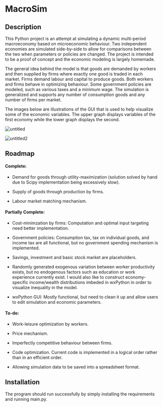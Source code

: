 # MacroSim

## Description

This Python project is an attempt at simulating a dynamic multi-period macroeconomy based on microeconomic behaviour. Two independent economies are simulated side-by-side to allow for comparisons between the two when parameters or policies are changed. The project is intended to be a proof of concept and the economic modeling is largely homemade.

The general idea behind the model is that goods are demanded by workers and then supplied by firms where exactly one good is traded in each market. Firms demand labour and capital to produce goods. Both workers and firms behave in optimizing behaviour. Some government policies are modeled, such as various taxes and a minimum wage. The simulation is generalized and supports any number of consumption goods and any number of firms per market. 

The images below are illustrations of the GUI that is used to help visualize some of the economic variables. The upper graph displays variables of the first economy while the lower graph displays the second.


![untitled](https://user-images.githubusercontent.com/45185574/51010278-93d7ac80-1521-11e9-9ea6-2461a4ab8cef.png)

![untitled2](https://user-images.githubusercontent.com/45185574/51010283-963a0680-1521-11e9-8e48-292e9bc14778.png)


## Roadmap

#### Complete:

- Demand for goods through utility-maximization (solution solved by hand due to Scipy implementation being excessively slow).

- Supply of goods through production by firms.

- Labour market matching mechanism.

#### Partially Complete:

- Cost-minimzation by firms: Computation and optimal input targeting need better implementation.

- Government policies: Consumption tax, tax on individual goods, and income tax are all functional, but no government spending mechanism is implemented.

- Savings, investment and basic stock market are placeholders.

- Randomly generated exogenous variation between worker productivity exists, but no endogenous factors such as education or work experience currently exist. I would also like to construct economy-specific income/wealth distributions imbeded in wxPython in order to visualize inequality in the model.

- wxPython GUI: Mostly functional, but need to clean it up and allow users to edit simulation and economic parameters.

#### To-do:

- Work-leisure optimization by workers.

- Price mechanism.

- Imperfectly competitive behaviour between firms.

- Code optimization. Current code is implemented in a logical order rather than in an efficient order.

- Allowing simulation data to be saved into a spreadsheet format.

## Installation

The program should run successfully by simply installing the requirements and running main.py.
